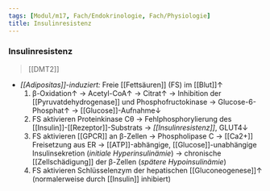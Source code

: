 ```yaml
---
tags: [Modul/m17, Fach/Endokrinologie, Fach/Physiologie]
title: Insulinresistenz
---
```

### Insulinresistenz
> [[DMT2]]
- *[[Adipositas]]-induziert:* Freie [[Fettsäuren]] (FS) im [[Blut]]↑ 
	1. β-Oxidation↑ → Acetyl-CoA↑ → Citrat↑ → Inhibition der [[Pyruvatdehydrogenase]] und Phosphofructokinase → Glucose-6-Phosphat↑ → [[Glucose]]-Aufnahme↓
	2. FS aktivieren Proteinkinase Cθ → Fehlphosphorylierung des [[Insulin]]-[[Rezeptor]]-Substrats → *[[Insulinresistenz]]*, GLUT4↓
	3. FS aktivieren [[GPCR]] an β-Zellen → Phospholipase C → [[Ca2+]] Freisetzung aus ER → [[ATP]]-abhängige, [[Glucose]]-unabhängige Insulinsekretion (*initiale Hyperinsulinämie*) → chronische [[Zellschädigung]] der β-Zellen (*spätere Hypoinsulinämie*)
	4. FS aktivieren Schlüsselenzym der hepatischen [[Gluconeogenese]]↑ (normalerweise durch [[Insulin]] inhibiert)